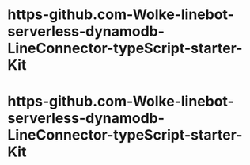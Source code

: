 # https-github.com-Wolke-linebot-serverless-dynamodb-LineConnector-typeScript-starter-Kit
# https-github.com-Wolke-linebot-serverless-dynamodb-LineConnector-typeScript-starter-Kit
